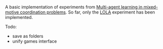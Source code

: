 A basic implementation of experiments from [Multi-agent learning in mixed-motive coordination problems](https://longtermrisk.org/files/stastny_et_al_implicit_bargaining.pdf). So far, only the [LOLA](https://arxiv.org/pdf/1709.04326.pdf) experiment has been implemented.

Todo:
- save as folders
- unify games interface